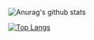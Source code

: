 ![Anurag's github stats](https://github-readme-stats.vercel.app/api?username=untitledxd&show_icons=true)

[![Top Langs](https://github-readme-stats.vercel.app/api/top-langs/?username=untitledxd&layout=compact)](https://github.com/anuraghazra/github-readme-stats)
